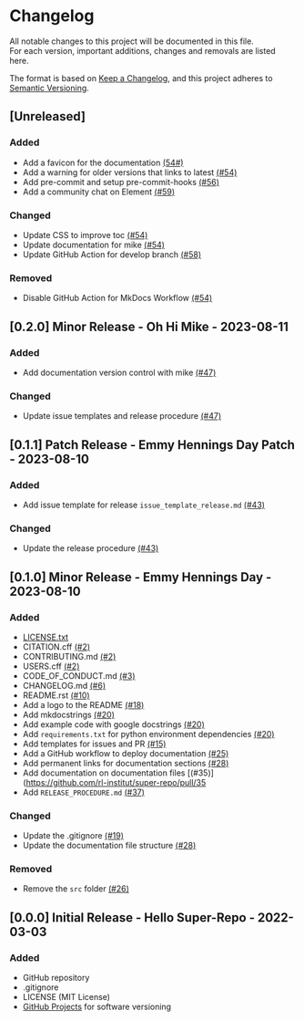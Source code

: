 # Changelog

All notable changes to this project will be documented in this file. <br>
For each version, important additions, changes and removals are listed here.

The format is based on [Keep a Changelog](https://keepachangelog.com/en/1.0.0/),
and this project adheres to [Semantic Versioning](https://semver.org/spec/v2.0.0.html).

## [Unreleased]

### Added

- Add a favicon for the documentation [(54#)](https://github.com/rl-institut/super-repo/pull/54)
- Add a warning for older versions that links to latest [(#54)](https://github.com/rl-institut/super-repo/pull/54)
- Add pre-commit and setup pre-commit-hooks [(#56)](https://github.com/rl-institut/super-repo/pull/56)
- Add a community chat on Element [(#59)](https://github.com/rl-institut/super-repo/pull/59)

### Changed

- Update CSS to improve toc [(#54)](https://github.com/rl-institut/super-repo/pull/54)
- Update documentation for mike [(#54)](https://github.com/rl-institut/super-repo/pull/54)
- Update GitHub Action for develop branch [(#58)](https://github.com/rl-institut/super-repo/pull/58)

### Removed

- Disable GitHub Action for MkDocs Workflow [(#54)](https://github.com/rl-institut/super-repo/pull/54)

## [0.2.0] Minor Release - Oh Hi Mike - 2023-08-11

### Added

- Add documentation version control with mike [(#47)](https://github.com/rl-institut/super-repo/pull/47)

### Changed

- Update issue templates and release procedure [(#47)](https://github.com/rl-institut/super-repo/pull/47)

## [0.1.1] Patch Release - Emmy Hennings Day Patch - 2023-08-10

### Added

- Add issue template for release `issue_template_release.md` [(#43)](https://github.com/rl-institut/super-repo/pull/43)

### Changed

- Update the release procedure [(#43)](https://github.com/rl-institut/super-repo/pull/43)

## [0.1.0] Minor Release - Emmy Hennings Day - 2023-08-10

### Added

- [LICENSE.txt](https://github.com/rl-institut/super-repo/blob/main/LICENSE.txt)
- CITATION.cff [(#2)](https://github.com/rl-institut/super-repo/pull/2)
- CONTRIBUTING.md [(#2)](https://github.com/rl-institut/super-repo/pull/2)
- USERS.cff [(#2)](https://github.com/rl-institut/super-repo/pull/2)
- CODE_OF_CONDUCT.md [(#3)](https://github.com/rl-institut/super-repo/pull/3)
- CHANGELOG.md [(#6)](https://github.com/rl-institut/super-repo/pull/6)
- README.rst [(#10)](https://github.com/rl-institut/super-repo/pull/10)
- Add a logo to the README [(#18)](https://github.com/rl-institut/super-repo/pull/18)
- Add mkdocstrings [(#20)](https://github.com/rl-institut/super-repo/pull/20)
- Add example code with google docstrings [(#20)](https://github.com/rl-institut/super-repo/pull/20)
- Add `requirements.txt` for python environment dependencies [(#20)](https://github.com/rl-institut/super-repo/pull/20)
- Add templates for issues and PR [(#15)](https://github.com/rl-institut/super-repo/pull/15)
- Add a GitHub workflow to deploy documentation [(#25)](https://github.com/rl-institut/super-repo/pull/25)
- Add permanent links for documentation sections [(#28)](https://github.com/rl-institut/super-repo/pull/28)
- Add documentation on documentation files [(#35)](https://github.com/rl-institut/super-repo/pull/35
- Add `RELEASE_PROCEDURE.md` [(#37)](https://github.com/rl-institut/super-repo/pull/37)

### Changed

- Update the .gitignore [(#19)](https://github.com/rl-institut/super-repo/pull/19)
- Update the documentation file structure [(#28)](https://github.com/rl-institut/super-repo/pull/28)

### Removed

- Remove the `src` folder [(#26)](https://github.com/rl-institut/super-repo/pull/26)

## [0.0.0] Initial Release - Hello Super-Repo - 2022-03-03

### Added

- GitHub repository
- .gitignore
- LICENSE (MIT License)
- [GitHub Projects](https://github.com/rl-institut/super-repo/projects?type=classic) for software versioning
